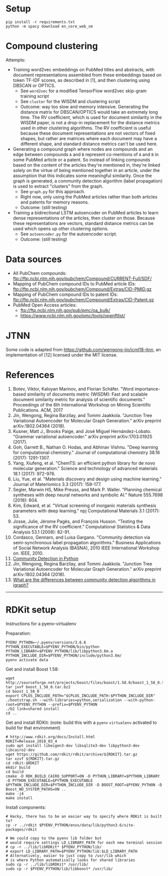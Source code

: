# Setup

```
pip install -r requirements.txt
python -m spacy download en_core_web_sm
```

# Compound clustering

Attempts:

- Training word2vec embeddings on PubMed titles and abstracts, with document representations assembled from these embeddings based on token TF-IDF scores, as described in [1], and then clustering using DBSCAN or OPTICS.
    - See `word2vec` for a modified TensorFlow word2vec skip-gram training script
    - See `cluster` for the WISDM and clustering script
    - Outcome: way too slow and memory intensive. Generating the distance matrix for DBSCAN/OPTICS would take an extremely long time. The RV coefficient, which is used for document similarity in the WISDM paper, is not a drop-in replacement for the distance metrics used in other clustering algorithms. The RV coefficient is useful because these document representations are not vectors of fixed shapes, but rather are matrices where each document may have a different shape, and standard distance metrics can't be used here.
- Generating a compound graph where nodes are compounds and an edge between compounds `A` and `B` represent co-mentions of `A` and `B` in some PubMed article or a patent. So instead of linking compounds based on the content of the articles they're mentioned in, they're linked solely on the virtue of being mentioned together in an article, under the assumption that this indicates some meaningful similarity. Once the graph is generated, a community detection algorithm (label propagation) is used to extract "clusters" from the graph.
    - See `graph.py` for this approach.
    - Right now, only using the PubMed articles rather than both articles and patents for memory reasons.
    - Outcome: (still testing)
- Training a bidirectional LSTM autoencoder on PubMed articles to learn dense representations of the articles, then cluster on those. Because these representations are vectors, standard distance metrics can be used which opens up other clustering options.
    - See `autoencoder.py` for the autoencoder script.
    - Outcome: (still testing)

# Data sources

- All PubChem compounds: <ftp://ftp.ncbi.nlm.nih.gov/pubchem/Compound/CURRENT-Full/SDF/>
- Mapping of PubChem compound IDs to PubMed article IDs: <ftp://ftp.ncbi.nlm.nih.gov/pubchem/Compound/Extras/CID-PMID.gz>
- Mapping of PubChem compound IDs to patent IDs: <ftp://ftp.ncbi.nlm.nih.gov/pubchem/Compound/Extras/CID-Patent.gz>
- PubMed Open Access articles:
    - <ftp://ftp.ncbi.nlm.nih.gov/pub/pmc/oa_bulk/>
    - <https://www.ncbi.nlm.nih.gov/pmc/tools/openftlist/>

# JTNN

Some code is adapted from <https://github.com/wengong-jin/icml18-jtnn>, an implementation of [12] licensed under the MIT license.

# References

1. Botev, Viktor, Kaloyan Marinov, and Florian Schäfer. "Word importance-based similarity of documents metric (WISDM): Fast and scalable document similarity metric for analysis of scientific documents." Proceedings of the 6th International Workshop on Mining Scientific Publications. ACM, 2017
2. Jin, Wengong, Regina Barzilay, and Tommi Jaakkola. "Junction Tree Variational Autoencoder for Molecular Graph Generation." arXiv preprint arXiv:1802.04364 (2018).
3. Kusner, Matt J., Brooks Paige, and José Miguel Hernández-Lobato. "Grammar variational autoencoder." arXiv preprint arXiv:1703.01925 (2017).
4. Goh, Garrett B., Nathan O. Hodas, and Abhinav Vishnu. "Deep learning for computational chemistry." Journal of computational chemistry 38.16 (2017): 1291-1307.
5. Yang, Xiufeng, et al. "ChemTS: an efficient python library for de novo molecular generation." Science and technology of advanced materials 18.1 (2017): 972-976.
6. Liu, Yue, et al. "Materials discovery and design using machine learning." Journal of Materiomics 3.3 (2017): 159-177.
7. Segler, Marwin HS, Mike Preuss, and Mark P. Waller. "Planning chemical syntheses with deep neural networks and symbolic AI." Nature 555.7698 (2018): 604.
8. Kim, Edward, et al. "Virtual screening of inorganic materials synthesis parameters with deep learning." npj Computational Materials 3.1 (2017): 53.
9. Josse, Julie, Jérome Pagès, and François Husson. "Testing the significance of the RV coefficient." Computational Statistics & Data Analysis 53.1 (2008): 82-91.
10. Cordasco, Gennaro, and Luisa Gargano. "Community detection via semi-synchronous label propagation algorithms." Business Applications of Social Network Analysis (BASNA), 2010 IEEE International Workshop on. IEEE, 2010.
11. [Community Detection in Python](https://yoyoinwanderland.github.io/2017/08/08/Community-Detection-in-Python/#No-of-Community-Detection-Algorithms)
12. Jin, Wengong, Regina Barzilay, and Tommi Jaakkola. "Junction Tree Variational Autoencoder for Molecular Graph Generation." arXiv preprint arXiv:1802.04364 (2018).
13. [What are the differences between community detection algorithms in igraph?](https://stackoverflow.com/questions/9471906/what-are-the-differences-between-community-detection-algorithms-in-igraph/)

---

# RDKit setup

Instructions for a pyenv-virtualenv

Preparation:

```
PYENV_PYTHON=~/.pyenv/versions/3.6.6
PYTHON_EXECUTABLE=$PYENV_PYTHON/bin/python
PYTHON_LIBRARY=$PYENV_PYTHON/lib/libpython3.6m.a
PYTHON_INCLUDE_DIR=$PYENV_PYTHON/include/python3.6m/
pyenv activate data
```

Get and install Boost 1.58:

```
wget http://sourceforge.net/projects/boost/files/boost/1.58.0/boost_1_58_0.tar.bz2
tar jxvf boost_1_58_0.tar.bz2
cd boost_1_58_0
export CPLUS_INCLUDE_PATH="$CPLUS_INCLUDE_PATH:$PYTHON_INCLUDE_DIR"
./bootstrap.sh --with-libraries=python,serialization --with-python-root=$PYENV_PYTHON --prefix=$PYENV_PYTHON
./b2 link=shared install
cd ..
```

Get and install RDKit:
(note: build this with a `pyenv` `virtualenv` activated to build for that environment)

```
# http://www.rdkit.org/docs/Install.html
RDKIT=Release_2018_03_4
sudo apt install libeigen3-dev libsqlite3-dev libpython3-dev libcairo2-dev
wget https://github.com/rdkit/rdkit/archive/${RDKIT}.tar.gz
tar xzvf ${RDKIT}.tar.gz
cd rdkit-$RDKIT
mkdir build
cd build
cmake -D RDK_BUILD_CAIRO_SUPPORT=ON -D PYTHON_LIBRARY=$PYTHON_LIBRARY -D PYTHON_EXECUTABLE=$PYTHON_EXECUTABLE $PYTHON_INCLUDE_DIR=$PYTHON_INCLUDE_DIR -D BOOST_ROOT=$PYENV_PYTHON -D Boost_NO_SYSTEM_PATHS=ON ..
make -j4
make install
```

Install components:

```
# Hacky, there has to be an easier way to specify where RDKit is built to?
cp -r ../rdkit $PYENV_PYTHON/envs/data/lib/python3.6/site-packages/rdkit

# We could copy to the pyenv lib folder but
# would require settings LD_LIBRARY_PATH for each new terminal session
# cp -r ../lib/libRDKit* $PYENV_PYTHON/lib/
# export LD_LIBRARY_PATH=$PYENV_PYTHON/lib:$LD_LIBRARY_PATH
# Alternatively, easier to just copy to /usr/lib which
# is where Python automatically looks for shared libraries
sudo cp -r ../lib/libRDKit* /usr/lib/
sudo cp -r $PYENV_PYTHON/lib/libboost* /usr/lib/
```
